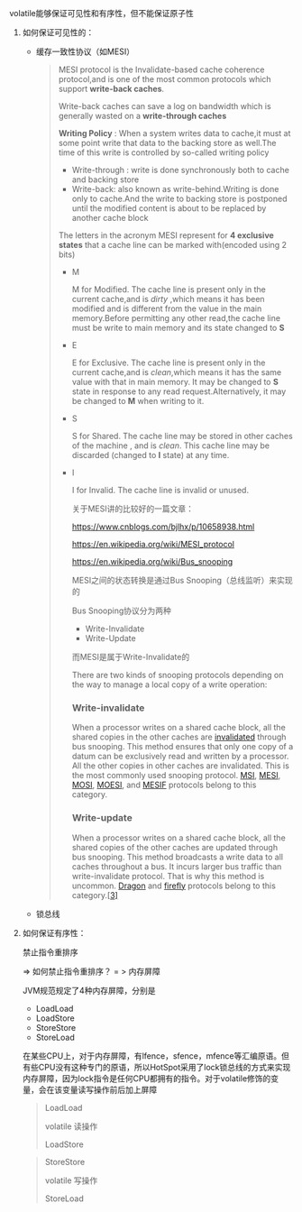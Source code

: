 volatile能够保证可见性和有序性，但不能保证原子性

1. 如何保证可见性的：

   - 缓存一致性协议（如MESI）

     > MESI protocol is the Invalidate-based cache coherence protocol,and is one of the most common protocols which support **write-back caches**.
     >
     > Write-back caches can save a log on bandwidth which is generally wasted on a **write-through caches**
     >
     > 
     >
     > **Writing Policy** : When a system writes data to cache,it must at some point write that data to the backing store as well.The time of this write is controlled by so-called writing policy
     >
     > - Write-through : write is done synchronously both to cache and backing store
     > - Write-back: also known as write-behind.Writing is done only to cache.And the write to backing store is postponed until the modified content is about to be replaced by another cache block
     >
     > The letters in the acronym MESI represent for **4 exclusive states** that a cache line can be marked with(encoded using 2 bits)
     >
     > - M 
     >
     >   M for Modified. The cache line is present only in the current cache,and is *dirty* ,which means it has been modified and is different from the value in the main memory.Before permitting any other read,the cache line must be write to main memory and its state changed to **S**
     >
     > - E
     >
     >   E for Exclusive. The cache line is present only in the current cache,and is *clean*,which means it has the same value with that in main memory. It may be changed to **S** state in response to any read request.Alternatively, it may be changed to **M** when writing to it.
     >
     > - S
     >
     >   S for Shared. The cache line may be stored in other caches of the machine , and is *clean*. This cache line may be discarded (changed to **I** state) at any time.
     >
     > - I
     >
     >   I for Invalid. The cache line is invalid or unused.
     >
     >   关于MESI讲的比较好的一篇文章：
     >
     >   <https://www.cnblogs.com/bjlhx/p/10658938.html>
     >
     >   <https://en.wikipedia.org/wiki/MESI_protocol>
     >
     >   <https://en.wikipedia.org/wiki/Bus_snooping>
     >
     >   MESI之间的状态转换是通过Bus Snooping（总线监听）来实现的
     >
     >   Bus Snooping协议分为两种
     >
     >   - Write-Invalidate
     >   - Write-Update
     >
     >   而MESI是属于Write-Invalidate的
     >
     >   There are two kinds of snooping protocols depending on the way to manage a local copy of a write operation:
     >
     >   ### Write-invalidate
     >
     >   When a processor writes on a shared cache block, all the shared copies in the other caches are [invalidated](https://en.wikipedia.org/wiki/Cache_invalidation) through bus snooping. This method ensures that only one copy of a datum can be exclusively read and written by a processor. All the other copies in other caches are invalidated. This is the most commonly used snooping protocol. [MSI](https://en.wikipedia.org/wiki/MSI_protocol), [MESI](https://en.wikipedia.org/wiki/MESI_protocol), [MOSI](https://en.wikipedia.org/wiki/MOSI_protocol), [MOESI](https://en.wikipedia.org/wiki/MOESI_protocol), and [MESIF](https://en.wikipedia.org/wiki/MESIF_protocol) protocols belong to this category.
     >
     >   ### Write-update
     >
     >   When a processor writes on a shared cache block, all the shared copies of the other caches are updated through bus snooping. This method broadcasts a write data to all caches throughout a bus. It incurs larger bus traffic than write-invalidate protocol. That is why this method is uncommon. [Dragon](https://en.wikipedia.org/wiki/Dragon_protocol) and [firefly](https://en.wikipedia.org/wiki/Firefly_(cache_coherence_protocol)) protocols belong to this category.[[3\]](https://en.wikipedia.org/wiki/Bus_snooping#cite_note-3)

   - 锁总线

2. 如何保证有序性：

   禁止指令重排序  

   => 如何禁止指令重排序？  = > 内存屏障

   JVM规范规定了4种内存屏障，分别是

   - LoadLoad
   - LoadStore
   - StoreStore
   - StoreLoad

   在某些CPU上，对于内存屏障，有lfence，sfence，mfence等汇编原语。但有些CPU没有这种专门的原语，所以HotSpot采用了lock锁总线的方式来实现内存屏障，因为lock指令是任何CPU都拥有的指令。对于volatile修饰的变量，会在该变量读写操作前后加上屏障

   > LoadLoad
   >
   > volatile 读操作
   >
   > LoadStore

   > StoreStore
   >
   > volatile 写操作
   >
   > StoreLoad